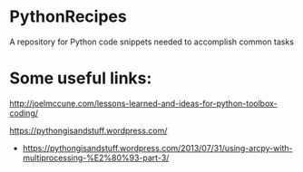 # PythonRecipes
A repository for Python code snippets needed to accomplish common tasks

# Some useful links:
http://joelmccune.com/lessons-learned-and-ideas-for-python-toolbox-coding/

https://pythongisandstuff.wordpress.com/
- https://pythongisandstuff.wordpress.com/2013/07/31/using-arcpy-with-multiprocessing-%E2%80%93-part-3/

